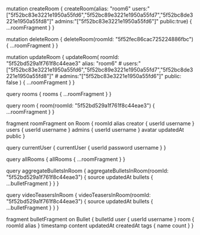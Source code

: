 mutation createRoom {
  createRoom(alias: "room6" users:"[\"5f52bc83e3221e1950a55fd6\",\"5f52bc89e3221e1950a55fd7\",\"5f52bc8de3221e1950a55fd8\"]" admins:"[\"5f52bc83e3221e1950a55fd6\"]" public:true) {
    ...roomFragment
  }
}

mutation deleteRoom {
	deleteRoom(roomId: "5f52fec86cac725224886fbc") {
    ...roomFragment
  }
}

mutation updateRoom {
  updateRoom(
    roomId: "5f52bd529a1f761f8c44eae3" 
    alias: "room6" 
    # users:"[\"5f52bc83e3221e1950a55fd6\",\"5f52bc89e3221e1950a55fd7\",\"5f52bc8de3221e1950a55fd8\"]" 
    # admins:"[\"5f52bc83e3221e1950a55fd6\"]" 
    public: false
  ) {
    ...roomFragment
  }
}

query rooms {
  rooms {
    ...roomFragment
  }
}

query room {
  room(roomId: "5f52bd529a1f761f8c44eae3") {
    ...roomFragment
  }
}

fragment roomFragment on Room {
  roomId
  alias
  creator {
    userId
    username
  }
  users {
    userId
    username
  }
  admins {
    userId
    username
  }
  avatar
  updatedAt
  public
}


query currentUser {
  currentUser {
    userId
    password
    username
  }
}

query allRooms {
  allRooms {
    ...roomFragment
  }
}


query aggregateBulletsInRoom {
  aggregateBulletsInRoom(roomId: "5f52bd529a1f761f8c44eae3") {
  	source
    updatedAt
    bullets {
      ...bulletFragment
    }
  }
}

query videoTeasersInRoom {
  videoTeasersInRoom(roomId: "5f52bd529a1f761f8c44eae3") {
  	source
    updatedAt
    bullets {
      ...bulletFragment
    }
  }
}

fragment bulletFragment on Bullet {
  bulletId
  user {
    userId
    username
  }
  room {
    roomId
    alias
  }
  timestamp
  content
  updatedAt
	createdAt
  tags {
    name
    count
  }
}